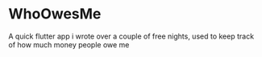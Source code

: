 # WhoOwesMe
A quick flutter app i wrote over a couple of free nights, used to keep track of how much money people owe me

